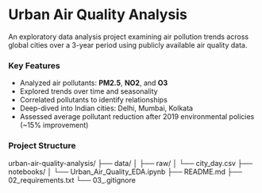# Urban Air Quality Analysis

An exploratory data analysis project examining air pollution trends across global cities over a 3-year period using publicly available air quality data.

### Key Features

- Analyzed air pollutants: **PM2.5**, **NO2**, and **O3**
- Explored trends over time and seasonality
- Correlated pollutants to identify relationships
- Deep-dived into Indian cities: Delhi, Mumbai, Kolkata
- Assessed average pollutant reduction after 2019 environmental policies (~15% improvement)

### Project Structure

urban-air-quality-analysis/
├── data/
│   ├── raw/
│       └── city_day.csv
├── notebooks/
│   └── Urban_Air_Quality_EDA.ipynb
├── README.md
├── 02_requirements.txt
└── 03_.gitignore